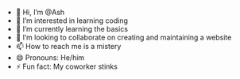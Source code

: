 - 👋 Hi, I’m @Ash
- 👀 I’m interested in learning coding
- 🌱 I’m currently learning the basics
- 💞️ I’m looking to collaborate on creating and maintaining a website
- 📫 How to reach me is a mistery
- 😄 Pronouns: He/him
- ⚡ Fun fact: My coworker stinks

<!---
AshVHG/AshVHG is a ✨ special ✨ repository because its `README.md` (this file) appears on your GitHub profile.
You can click the Preview link to take a look at your changes.
--->
